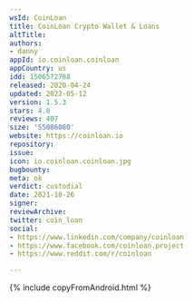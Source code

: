```yaml
---
wsId: CoinLoan
title: CoinLoan Сrypto Wallet & Loans
altTitle: 
authors:
- danny
appId: io.coinloan.coinloan
appCountry: us
idd: 1506572788
released: 2020-04-24
updated: 2022-05-12
version: 1.5.3
stars: 4.8
reviews: 407
size: '55086080'
website: https://coinloan.io
repository: 
issue: 
icon: io.coinloan.coinloan.jpg
bugbounty: 
meta: ok
verdict: custodial
date: 2021-10-26
signer: 
reviewArchive: 
twitter: coin_loan
social:
- https://www.linkedin.com/company/coinloan
- https://www.facebook.com/coinloan.project
- https://www.reddit.com/r/coinloan

---
```


{% include copyFromAndroid.html %}
